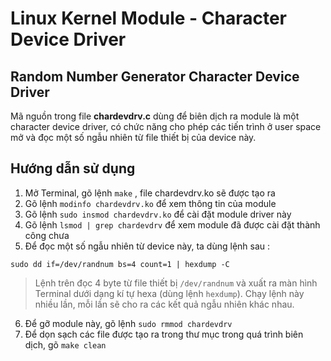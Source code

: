 # Linux Kernel Module - Character Device Driver
## Random Number Generator Character Device Driver
Mã nguồn trong file **chardevdrv.c** dùng để biên dịch ra module là một character device driver,
có chức năng cho phép các tiến trình ở user space mở và đọc một số ngẫu
nhiên từ file thiết bị của device này.
## Hướng dẫn sử dụng
1. Mở Terminal, gõ lệnh `make` , file chardevdrv.ko sẽ được tạo ra
2. Gõ lệnh `modinfo chardevdrv.ko` để xem thông tin của module
3. Gõ lệnh `sudo insmod chardevdrv.ko` để cài đặt module driver này
4. Gõ lệnh `lsmod | grep chardevdrv` để xem module đã được cài đặt thành công chưa
5. Để đọc một số ngẫu nhiên từ device này, ta dùng lệnh sau :
```
sudo dd if=/dev/randnum bs=4 count=1 | hexdump -C
```
>Lệnh trên đọc 4 byte từ file thiết bị `/dev/randnum` và xuất ra màn hình Terminal dưới dạng kí tự hexa (dùng lệnh `hexdump`). Chạy lệnh này nhiều lần, mỗi lần sẽ cho ra các kết quả ngẫu nhiên khác nhau.
6. Để gỡ module này, gõ lệnh `sudo rmmod chardevdrv`
7. Để dọn sạch các file được tạo ra trong thư mục trong quá trình biên dịch, gõ `make clean`
